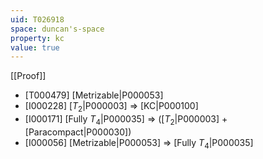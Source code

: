 ```yaml
---
uid: T026918
space: duncan's-space
property: kc
value: true
---
```

[[Proof]]

* [T000479] [Metrizable|P000053]
* [I000228] [$T_2$|P000003] => [KC|P000100]
* [I000171] [Fully $T_4$|P000035] => ([$T_2$|P000003] + [Paracompact|P000030])
* [I000056] [Metrizable|P000053] => [Fully $T_4$|P000035]

